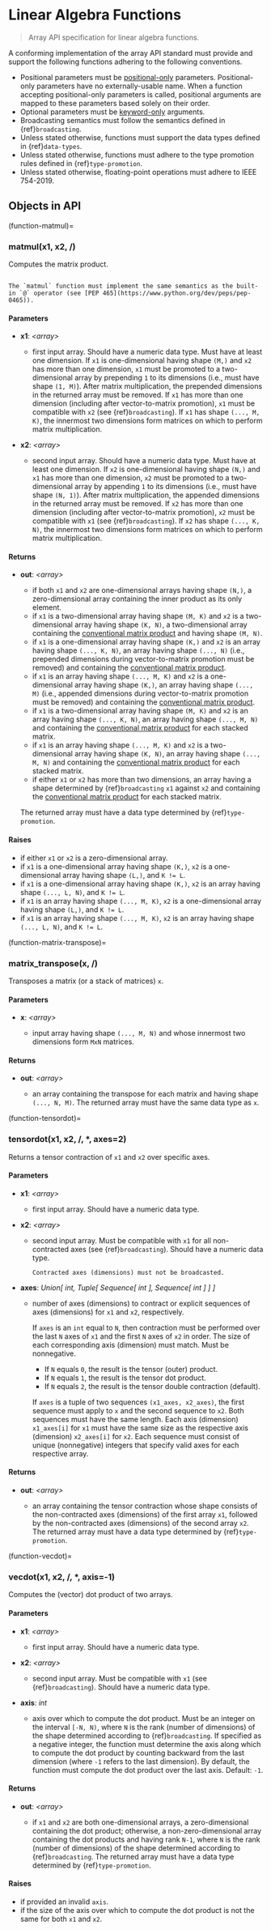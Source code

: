 # Linear Algebra Functions

> Array API specification for linear algebra functions.

A conforming implementation of the array API standard must provide and support the following functions adhering to the following conventions.

-   Positional parameters must be [positional-only](https://www.python.org/dev/peps/pep-0570/) parameters. Positional-only parameters have no externally-usable name. When a function accepting positional-only parameters is called, positional arguments are mapped to these parameters based solely on their order.
-   Optional parameters must be [keyword-only](https://www.python.org/dev/peps/pep-3102/) arguments.
-   Broadcasting semantics must follow the semantics defined in {ref}`broadcasting`.
-   Unless stated otherwise, functions must support the data types defined in {ref}`data-types`.
-   Unless stated otherwise, functions must adhere to the type promotion rules defined in {ref}`type-promotion`.
-   Unless stated otherwise, floating-point operations must adhere to IEEE 754-2019.

## Objects in API

<!-- NOTE: please keep the functions in alphabetical order -->

(function-matmul)=
### matmul(x1, x2, /)

Computes the matrix product.

```{note}

The `matmul` function must implement the same semantics as the built-in `@` operator (see [PEP 465](https://www.python.org/dev/peps/pep-0465)).
```

#### Parameters

-   **x1**: _&lt;array&gt;_

    -   first input array. Should have a numeric data type. Must have at least one dimension. If `x1` is one-dimensional having shape `(M,)` and `x2` has more than one dimension, `x1` must be promoted to a two-dimensional array by prepending `1` to its dimensions (i.e., must have shape `(1, M)`). After matrix multiplication, the prepended dimensions in the returned array must be removed. If `x1` has more than one dimension (including after vector-to-matrix promotion), `x1` must be compatible with `x2` (see {ref}`broadcasting`). If `x1` has shape `(..., M, K)`, the innermost two dimensions form matrices on which to perform matrix multiplication.

-   **x2**: _&lt;array&gt;_

    -   second input array. Should have a numeric data type. Must have at least one dimension. If `x2` is one-dimensional having shape `(N,)` and `x1` has more than one dimension, `x2` must be promoted to a two-dimensional array by appending `1` to its dimensions (i.e., must have shape `(N, 1)`). After matrix multiplication, the appended dimensions in the returned array must be removed. If `x2` has more than one dimension (including after vector-to-matrix promotion), `x2` must be compatible with `x1` (see {ref}`broadcasting`). If `x2` has shape `(..., K, N)`, the innermost two dimensions form matrices on which to perform matrix multiplication.

#### Returns

-   **out**: _&lt;array&gt;_

    -   if both `x1` and `x2` are one-dimensional arrays having shape `(N,)`, a zero-dimensional array containing the inner product as its only element.
    -   if `x1` is a two-dimensional array having shape `(M, K)` and `x2` is a two-dimensional array having shape `(K, N)`, a two-dimensional array containing the [conventional matrix product](https://en.wikipedia.org/wiki/Matrix_multiplication) and having shape `(M, N)`.
    -   if `x1` is a one-dimensional array having shape `(K,)` and `x2` is an array having shape `(..., K, N)`, an array having shape `(..., N)` (i.e., prepended dimensions during vector-to-matrix promotion must be removed) and containing the [conventional matrix product](https://en.wikipedia.org/wiki/Matrix_multiplication).
    -   if `x1` is an array having shape `(..., M, K)` and `x2` is a one-dimensional array having shape `(K,)`, an array having shape `(..., M)` (i.e., appended dimensions during vector-to-matrix promotion must be removed) and containing the [conventional matrix product](https://en.wikipedia.org/wiki/Matrix_multiplication).
    -   if `x1` is a two-dimensional array having shape `(M, K)` and `x2` is an array having shape `(..., K, N)`, an array having shape `(..., M, N)` and containing the [conventional matrix product](https://en.wikipedia.org/wiki/Matrix_multiplication) for each stacked matrix.
    -   if `x1` is an array having shape `(..., M, K)` and `x2` is a two-dimensional array having shape `(K, N)`, an array having shape `(..., M, N)` and containing the [conventional matrix product](https://en.wikipedia.org/wiki/Matrix_multiplication) for each stacked matrix.
    -   if either `x1` or `x2` has more than two dimensions, an array having a shape determined by {ref}`broadcasting` `x1` against `x2` and containing the [conventional matrix product](https://en.wikipedia.org/wiki/Matrix_multiplication) for each stacked matrix.

    The returned array must have a data type determined by {ref}`type-promotion`.

#### Raises

-   if either `x1` or `x2` is a zero-dimensional array.
-   if `x1` is a one-dimensional array having shape `(K,)`, `x2` is a one-dimensional array having shape `(L,)`, and `K != L`.
-   if `x1` is a one-dimensional array having shape `(K,)`, `x2` is an array having shape `(..., L, N)`, and `K != L`.
-   if `x1` is an array having shape `(..., M, K)`, `x2` is a one-dimensional array having shape `(L,)`, and `K != L`.
-   if `x1` is an array having shape `(..., M, K)`, `x2` is an array having shape `(..., L, N)`, and `K != L`.

(function-matrix-transpose)=
### matrix_transpose(x, /)

Transposes a matrix (or a stack of matrices) `x`.

#### Parameters

-   **x**: _&lt;array&gt;_

    -   input array having shape `(..., M, N)` and whose innermost two dimensions form `MxN` matrices.

#### Returns

-   **out**: _&lt;array&gt;_

    -   an array containing the transpose for each matrix and having shape `(..., N, M)`. The returned array must have the same data type as `x`.

(function-tensordot)=
### tensordot(x1, x2, /, *, axes=2)

Returns a tensor contraction of `x1` and `x2` over specific axes.

#### Parameters

-   **x1**: _&lt;array&gt;_

    -   first input array. Should have a numeric data type.

-   **x2**: _&lt;array&gt;_

    -   second input array. Must be compatible with `x1` for all non-contracted axes (see {ref}`broadcasting`). Should have a numeric data type.

        ```{note}
        Contracted axes (dimensions) must not be broadcasted.
        ```

-   **axes**: _Union\[ int, Tuple\[ Sequence\[ int ], Sequence\[ int ] ] ]_

    -   number of axes (dimensions) to contract or explicit sequences of axes (dimensions) for `x1` and `x2`, respectively.

        If `axes` is an `int` equal to `N`, then contraction must be performed over the last `N` axes of `x1` and the first `N` axes of `x2` in order. The size of each corresponding axis (dimension) must match. Must be nonnegative.

        -   If `N` equals `0`, the result is the tensor (outer) product.
        -   If `N` equals `1`, the result is the tensor dot product.
        -   If `N` equals `2`, the result is the tensor double contraction (default).

        If `axes` is a tuple of two sequences `(x1_axes, x2_axes)`, the first sequence must apply to `x` and the second sequence to `x2`. Both sequences must have the same length. Each axis (dimension) `x1_axes[i]` for `x1` must have the same size as the respective axis (dimension) `x2_axes[i]` for `x2`. Each sequence must consist of unique (nonnegative) integers that specify valid axes for each respective array.

#### Returns

-   **out**: _&lt;array&gt;_

    -   an array containing the tensor contraction whose shape consists of the non-contracted axes (dimensions) of the first array `x1`, followed by the non-contracted axes (dimensions) of the second array `x2`. The returned array must have a data type determined by {ref}`type-promotion`.

(function-vecdot)=
### vecdot(x1, x2, /, *, axis=-1)

Computes the (vector) dot product of two arrays.

#### Parameters

-   **x1**: _&lt;array&gt;_

    -   first input array. Should have a numeric data type.

-   **x2**: _&lt;array&gt;_

    -   second input array. Must be compatible with `x1` (see {ref}`broadcasting`). Should have a numeric data type.

-   **axis**: _int_

    -   axis over which to compute the dot product. Must be an integer on the interval `[-N, N)`, where `N` is the rank (number of dimensions) of the shape determined according to {ref}`broadcasting`. If specified as a negative integer, the function must determine the axis along which to compute the dot product by counting backward from the last dimension (where `-1` refers to the last dimension). By default, the function must compute the dot product over the last axis. Default: `-1`.

#### Returns

-   **out**: _&lt;array&gt;_

    -   if `x1` and `x2` are both one-dimensional arrays, a zero-dimensional containing the dot product; otherwise, a non-zero-dimensional array containing the dot products and having rank `N-1`, where `N` is the rank (number of dimensions) of the shape determined according to {ref}`broadcasting`. The returned array must have a data type determined by {ref}`type-promotion`.

#### Raises

-   if provided an invalid `axis`.
-   if the size of the axis over which to compute the dot product is not the same for both `x1` and `x2`.
